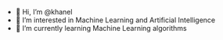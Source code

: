 - 👋 Hi, I’m @khanel
- 👀 I’m interested in Machine Learning and Artificial Intelligence 
- 🌱 I’m currently learning Machine Learning algorithms


<!---
khanel/khanel is a ✨ special ✨ repository because its `README.md` (this file) appears on your GitHub profile.
You can click the Preview link to take a look at your changes.
--->
